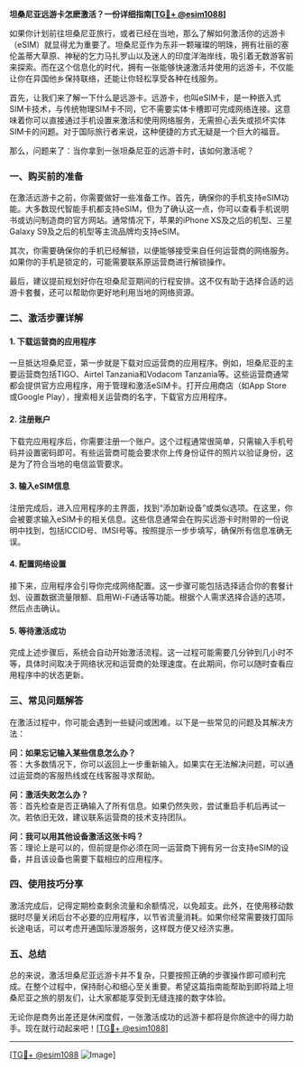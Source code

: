 **坦桑尼亚远游卡怎麽激活？一份详细指南[[TG💪+ @esim1088](https://t.me/s/esim1088)]**

如果你计划前往坦桑尼亚旅行，或者已经在当地，那么了解如何激活你的远游卡（eSIM）就显得尤为重要了。坦桑尼亚作为东非一颗璀璨的明珠，拥有壮丽的塞伦盖蒂大草原、神秘的乞力马扎罗山以及迷人的印度洋海岸线，吸引着无数游客前来探索。而在这个信息化的时代，拥有一张能够快速激活并使用的远游卡，不仅能让你在异国他乡保持联络，还能让你轻松享受各种在线服务。

首先，让我们来了解一下什么是远游卡。远游卡，也叫eSIM卡，是一种嵌入式SIM卡技术，与传统物理SIM卡不同，它不需要实体卡槽即可完成网络连接。这意味着你可以直接通过手机设置来激活和使用网络服务，无需担心丢失或损坏实体SIM卡的问题。对于国际旅行者来说，这种便捷的方式无疑是一个巨大的福音。

那么，问题来了：当你拿到一张坦桑尼亚的远游卡时，该如何激活呢？

### 一、购买前的准备

在激活远游卡之前，你需要做好一些准备工作。首先，确保你的手机支持eSIM功能。大多数现代智能手机都支持eSIM，但为了确认这一点，你可以查看手机说明书或访问制造商的官方网站。通常情况下，苹果的iPhone XS及之后的机型、三星Galaxy S9及之后的机型等主流品牌均支持eSIM。

其次，你需要确保你的手机已经解锁，以便能够接受来自任何运营商的网络服务。如果你的手机是锁定的，可能需要联系原运营商进行解锁操作。

最后，建议提前规划好你在坦桑尼亚期间的行程安排。这不仅有助于选择合适的远游卡套餐，还可以帮助你更好地利用当地的网络资源。

### 二、激活步骤详解

#### 1. 下载运营商的应用程序

一旦抵达坦桑尼亚，第一步就是下载对应运营商的应用程序。例如，坦桑尼亚的主要运营商包括TIGO、Airtel Tanzania和Vodacom Tanzania等。这些运营商通常都会提供官方应用程序，用于管理和激活eSIM卡。打开应用商店（如App Store或Google Play），搜索相关运营商的名字，下载官方应用程序。

#### 2. 注册账户

下载完应用程序后，你需要注册一个账户。这个过程通常很简单，只需输入手机号码并设置密码即可。有些运营商可能会要求你上传身份证件的照片以验证身份，这是为了符合当地的电信监管要求。

#### 3. 输入eSIM信息

注册完成后，进入应用程序的主界面，找到“添加新设备”或类似选项。在这里，你会被要求输入eSIM卡的相关信息。这些信息通常会在购买远游卡时附带的一份说明中找到，包括ICCID号、IMSI号等。按照提示一步步填写，确保所有信息准确无误。

#### 4. 配置网络设置

接下来，应用程序会引导你完成网络配置。这一步骤可能包括选择适合你的套餐计划、设置数据流量限额、启用Wi-Fi通话等功能。根据个人需求选择合适的选项，然后点击确认。

#### 5. 等待激活成功

完成上述步骤后，系统会自动开始激活流程。这一过程可能需要几分钟到几小时不等，具体时间取决于网络状况和运营商的处理速度。在此期间，你可以随时查看应用程序中的状态更新。

### 三、常见问题解答

在激活过程中，你可能会遇到一些疑问或困难。以下是一些常见的问题及其解决方法：

**问：如果忘记输入某些信息怎么办？**  
答：大多数情况下，你可以返回上一步重新输入。如果实在无法解决问题，可以通过运营商的客服热线或在线客服寻求帮助。

**问：激活失败怎么办？**  
答：首先检查是否正确输入了所有信息。如果仍然失败，尝试重启手机后再试一次。若依旧无效，建议联系运营商的技术支持团队。

**问：我可以用其他设备激活这张卡吗？**  
答：理论上是可以的，但前提是你必须在同一运营商下拥有另一台支持eSIM的设备，并且该设备也需要下载相应的应用程序。

### 四、使用技巧分享

激活完成后，记得定期检查剩余流量和余额情况，以免超支。此外，在使用移动数据时尽量关闭后台不必要的应用程序，以节省流量消耗。如果你经常需要拨打国际长途电话，可以考虑开通国际漫游服务，这样既方便又经济实惠。

### 五、总结

总的来说，激活坦桑尼亚远游卡并不复杂，只要按照正确的步骤操作即可顺利完成。在整个过程中，保持耐心和细心至关重要。希望这篇指南能帮助到即将踏上坦桑尼亚之旅的朋友们，让大家都能享受到无缝连接的数字体验。

无论你是商务出差还是休闲度假，一张激活成功的远游卡都将是你旅途中的得力助手。现在就行动起来吧！[[TG💪+ @esim1088](https://t.me/s/esim1088)]  

---

[[TG💪+ @esim1088](https://t.me/s/esim1088) ![Image](https://i.postimg.cc/4NQfJmqS/Snipaste-2025-05-13-00-14-12.png)]